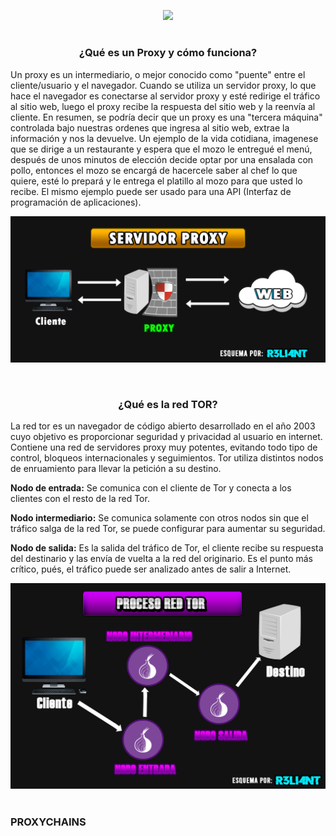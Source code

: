 <p align="center">
  <a href="https://github.com/DenverCoder1/readme-typing-svg"><img src="https://readme-typing-svg.herokuapp.com?size=19&color=13F700&lines=Configuraci%C3%B3n+de+Proxychains+y+Tor"></a>
</p>

<h1 align="center"></h1>

<h3 align="center">¿Qué es un Proxy y cómo funciona?</h3>

Un proxy es un intermediario, o mejor conocido como "puente" entre el cliente/usuario y el navegador. Cuando se utiliza un servidor proxy, lo que hace el navegador es conectarse al servidor proxy y esté redirige el tráfico al sitio web, luego el proxy recibe la respuesta del sitio web y la reenvía al cliente. En resumen, se podría decir que un proxy es una "tercera máquina" controlada bajo nuestras ordenes que ingresa al sitio web, extrae la información y nos la devuelve. Un ejemplo de la vida cotidiana, imagenese que se dirige a un restaurante y espera que el mozo le entregué el menú, después de unos minutos de elección decide optar por una ensalada con pollo, entonces el mozo se encargá de hacercele saber al chef lo que quiere, esté lo prepará y le entrega el platillo al mozo para que usted lo recibe. El mismo ejemplo puede ser usado para una API (Interfaz de programación de aplicaciones).

<a href="#" align="center"><img src="https://github.com/R3LI4NT/articulos/blob/main/Seguridad/Anonimato/GNU-Linux/img/servidor_proxy.png"></a>

</br>

<h3 align="center">¿Qué es la red TOR?</h3>

La red tor es un navegador de código abierto desarrollado en el año 2003 cuyo objetivo es proporcionar seguridad y privacidad al usuario en internet. Contiene una red de servidores proxy muy potentes, evitando todo tipo de control, bloqueos internacionales y seguimientos. Tor utiliza distintos nodos de enruamiento para llevar la petición a su destino.

**Nodo de entrada:** Se comunica con el cliente de Tor y conecta a los clientes con el resto de la red Tor.

**Nodo intermediario:** Se comunica solamente con otros nodos sin que el tráfico salga de la red Tor, se puede configurar para aumentar su seguridad.

**Nodo de salida:** Es la salida del tráfico de Tor, el cliente recibe su respuesta del destinario y las envía de vuelta a la red del originario. Es el punto más crítico, pués, el tráfico puede ser analizado antes de salir a Internet.

<a href="#" align="center"><img src="https://github.com/R3LI4NT/articulos/blob/main/Seguridad/Anonimato/GNU-Linux/img/proceso_tor.png"></a>

<h1 align="center"></h1>


### PROXYCHAINS
